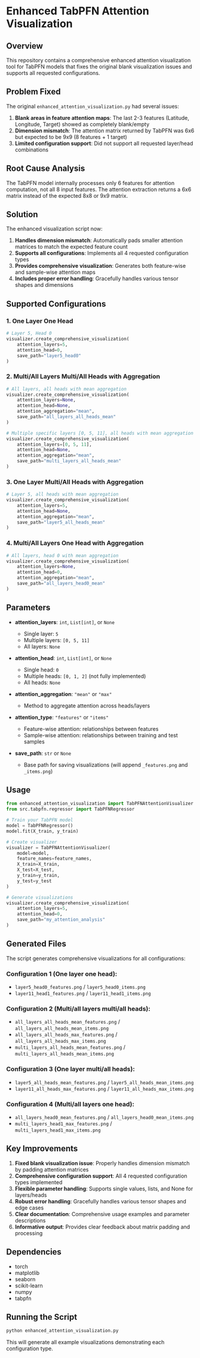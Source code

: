 # Enhanced TabPFN Attention Visualization

## Overview

This repository contains a comprehensive enhanced attention visualization tool for TabPFN models that fixes the original blank visualization issues and supports all requested configurations.

## Problem Fixed

The original `enhanced_attention_visualization.py` had several issues:
1. **Blank areas in feature attention maps**: The last 2-3 features (Latitude, Longitude, Target) showed as completely blank/empty
2. **Dimension mismatch**: The attention matrix returned by TabPFN was 6x6 but expected to be 9x9 (8 features + 1 target)
3. **Limited configuration support**: Did not support all requested layer/head combinations

## Root Cause Analysis

The TabPFN model internally processes only 6 features for attention computation, not all 8 input features. The attention extraction returns a 6x6 matrix instead of the expected 8x8 or 9x9 matrix.

## Solution

The enhanced visualization script now:
1. **Handles dimension mismatch**: Automatically pads smaller attention matrices to match the expected feature count
2. **Supports all configurations**: Implements all 4 requested configuration types
3. **Provides comprehensive visualization**: Generates both feature-wise and sample-wise attention maps
4. **Includes proper error handling**: Gracefully handles various tensor shapes and dimensions

## Supported Configurations

### 1. One Layer One Head
```python
# Layer 5, Head 0
visualizer.create_comprehensive_visualization(
    attention_layers=5,
    attention_head=0,
    save_path="layer5_head0"
)
```

### 2. Multi/All Layers Multi/All Heads with Aggregation
```python
# All layers, all heads with mean aggregation
visualizer.create_comprehensive_visualization(
    attention_layers=None,
    attention_head=None,
    attention_aggregation="mean",
    save_path="all_layers_all_heads_mean"
)

# Multiple specific layers [0, 5, 11], all heads with mean aggregation
visualizer.create_comprehensive_visualization(
    attention_layers=[0, 5, 11],
    attention_head=None,
    attention_aggregation="mean",
    save_path="multi_layers_all_heads_mean"
)
```

### 3. One Layer Multi/All Heads with Aggregation
```python
# Layer 5, all heads with mean aggregation
visualizer.create_comprehensive_visualization(
    attention_layers=5,
    attention_head=None,
    attention_aggregation="mean",
    save_path="layer5_all_heads_mean"
)
```

### 4. Multi/All Layers One Head with Aggregation
```python
# All layers, head 0 with mean aggregation
visualizer.create_comprehensive_visualization(
    attention_layers=None,
    attention_head=0,
    attention_aggregation="mean",
    save_path="all_layers_head0_mean"
)
```

## Parameters

- **attention_layers**: `int`, `List[int]`, or `None`
  - Single layer: `5`
  - Multiple layers: `[0, 5, 11]`
  - All layers: `None`

- **attention_head**: `int`, `List[int]`, or `None`
  - Single head: `0`
  - Multiple heads: `[0, 1, 2]` (not fully implemented)
  - All heads: `None`

- **attention_aggregation**: `"mean"` or `"max"`
  - Method to aggregate attention across heads/layers

- **attention_type**: `"features"` or `"items"`
  - Feature-wise attention: relationships between features
  - Sample-wise attention: relationships between training and test samples

- **save_path**: `str` or `None`
  - Base path for saving visualizations (will append `_features.png` and `_items.png`)

## Usage

```python
from enhanced_attention_visualization import TabPFNAttentionVisualizer
from src.tabpfn.regressor import TabPFNRegressor

# Train your TabPFN model
model = TabPFNRegressor()
model.fit(X_train, y_train)

# Create visualizer
visualizer = TabPFNAttentionVisualizer(
    model=model,
    feature_names=feature_names,
    X_train=X_train,
    X_test=X_test,
    y_train=y_train,
    y_test=y_test
)

# Generate visualizations
visualizer.create_comprehensive_visualization(
    attention_layers=5,
    attention_head=0,
    save_path="my_attention_analysis"
)
```

## Generated Files

The script generates comprehensive visualizations for all configurations:

### Configuration 1 (One layer one head):
- `layer5_head0_features.png` / `layer5_head0_items.png`
- `layer11_head1_features.png` / `layer11_head1_items.png`

### Configuration 2 (Multi/all layers multi/all heads):
- `all_layers_all_heads_mean_features.png` / `all_layers_all_heads_mean_items.png`
- `all_layers_all_heads_max_features.png` / `all_layers_all_heads_max_items.png`
- `multi_layers_all_heads_mean_features.png` / `multi_layers_all_heads_mean_items.png`

### Configuration 3 (One layer multi/all heads):
- `layer5_all_heads_mean_features.png` / `layer5_all_heads_mean_items.png`
- `layer11_all_heads_max_features.png` / `layer11_all_heads_max_items.png`

### Configuration 4 (Multi/all layers one head):
- `all_layers_head0_mean_features.png` / `all_layers_head0_mean_items.png`
- `multi_layers_head1_max_features.png` / `multi_layers_head1_max_items.png`

## Key Improvements

1. **Fixed blank visualization issue**: Properly handles dimension mismatch by padding attention matrices
2. **Comprehensive configuration support**: All 4 requested configuration types implemented
3. **Flexible parameter handling**: Supports single values, lists, and None for layers/heads
4. **Robust error handling**: Gracefully handles various tensor shapes and edge cases
5. **Clear documentation**: Comprehensive usage examples and parameter descriptions
6. **Informative output**: Provides clear feedback about matrix padding and processing

## Dependencies

- torch
- matplotlib
- seaborn
- scikit-learn
- numpy
- tabpfn

## Running the Script

```bash
python enhanced_attention_visualization.py
```

This will generate all example visualizations demonstrating each configuration type.